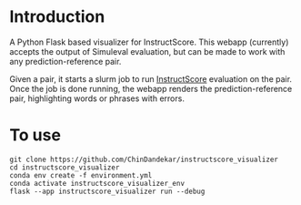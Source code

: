 # Introduction

A Python Flask based visualizer for InstructScore. This webapp (currently) accepts the output of Simuleval 
evaluation, but can be made to work with any prediction-reference pair. 

Given a pair, it starts a slurm job to run [InstructScore](https://arxiv.org/abs/2305.14282) evaluation on the pair.
Once the job is done running, the webapp renders the prediction-reference pair, highlighting words or phrases with errors.


# To use

```
git clone https://github.com/ChinDandekar/instructscore_visualizer
cd instructscore_visualizer
conda env create -f environment.yml
conda activate instructscore_visualizer_env
flask --app instructscore_visualizer run --debug
```


